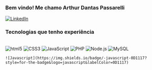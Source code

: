 ### Bem vindo! Me chamo Arthur Dantas Passarelli

[![LinkedIn](https://img.shields.io/badge/LinkedIn-3498DB?style=for-the-badge&logo=xamarin&logoColor=white)](https://www.linkedin.com/in/arthurpassarelli)

### Tecnologias que tenho experiência

<div style="display: inline_block"> <br>
    <img alt="html5" src="https://img.shields.io/badge/HTML5-E34F26?style=for-the-badge&logo=html5&logoColor=white">
    <img alt="CSS3" src="https://img.shields.io/badge/CSS3-1572B6?style=for-the-badge&logo=css3&logoColor=white">
    <img alt="JavaScript" src="https://img.shields.io/badge/JavaScript-F7DF1E?style=for-the-badge&logo=javascript&logoColor=black">
    <img alt="PHP" src="https://img.shields.io/badge/PHP-777BB4?style=for-the-badge&logo=php&logoColor=white">
    <img alt="Node.js" src="https://img.shields.io/badge/Node.js-43853D?style=for-the-badge&logo=node.js&logoColor=white">
    <img alt="MySQL" src="https://img.shields.io/badge/MySQL-00000F?style=for-the-badge&logo=mysql&logoColor=white">

    ![Javascript](https://img.shields.io/badge/-javascript-0D1117?style=for-the-badge&logo=javascript&labelColor=0D1117)
</div>
